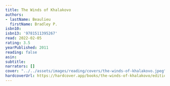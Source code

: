 ```yaml
---
title: The Winds of Khalakovo
authors:
- lastName: Beaulieu
  firstName: Bradley P.
isbn10:
isbn13: '9781511395267'
read: 2022-02-05
rating: 3.5
yearPublished: 2011
reading: false
asin:
subtitle:
narrators: []
cover: "../../assets/images/reading/covers/the-winds-of-khalakovo.jpeg"
hardcoverUrl: https://hardcover.app/books/the-winds-of-khalakovo/editions/31497092
---
```

